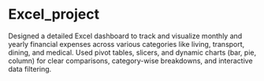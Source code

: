 # Excel_project
Designed a detailed Excel dashboard to track and visualize monthly and yearly financial expenses across various categories like living, transport, dining, and medical. Used pivot tables, slicers, and dynamic charts (bar, pie, column) for clear comparisons, category-wise breakdowns, and interactive data filtering.
